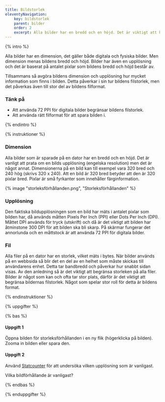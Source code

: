 ```yaml
---
title: Bildstorlek
eleventyNavigation:
    key: bildstorlek
    parent: bilder
    order: 2
    excerpt: Alla bilder har en bredd och en höjd. Det är viktigt att känna till vilken storlek en bild har för att kunna använda den på rätt sätt.
---
```


{% intro %}

Alla bilder har en dimension, det gäller både digitala och fysiska bilder. Men dimension menas bildens bredd och höjd. Bilder har även en upplösning och det är baserat på antalet pixlar som bildens bredd och höjd består av.

Tillsammans så avgöra bildens dimension och upplösning hur mycket information som finns i bilden. Detta påverkar i sin tur bildens filstorlek, men det påverkas även till stor del av bildens filformat.

### Tänk på

-  Att använda 72 PPI för digitala bilder begränsar bildens filstorlek.
- Att använda rätt filformat för att spara bilden i.

{% endintro %}

{% instruktioner %}

### Dimension
Alla bilder som är sparade på en dator har en bredd och en höjd. Det är vanligt att prata om en bilds upplösning (engelska resolution) men det är något annat. Dimensionerna på en bild kan till exempel vara 320 bred och 240 hög (skrivs 320 x 240). Att en bild är 320 bred betyder att den är 320 pixlar bred. Pixlar är små fyrkanter som innehåller färginformation.

{% image "storleksförhållanden.png", "Storleksförhållanden" %}

### Upplösning
Den faktiska bildupplösningen som en bild har mäts i antalet pixlar som bilden har, då används måtten Pixels Per Inch (PPI) eller Dots Per Inch (DPI). Måttet DPI används för tryck (utskrift) och då är det viktigt att bilden har åtminstone 300 DPI för att bilden ska bli skarp. På skärmar fungerar det annorlunda och en måttstock är att använda 72 PPI för digitala bilder.

### Fil
Alla filer på en dator har en storlek, vilket mäts i bytes. När bilder används på en webbsida så blir det en del av en helhet som måste skickas till användarens enhet. Detta tar bandbredd och påverkar hur snabbt sidan visas. Av den anledning så är det viktigt att begränsa storleken på alla filer.
Bilder är något som kan och ofta tar stor plats, därför är det viktigt att begränsa bildernas filstorlek. Något som spelar stor roll för detta är bildens format.

{% endinstruktioner %}

{% uppgifter %}

{% bas %}

#### Uppgift 1

Öppna bilden för storleksförhållanden i en ny flik (högerklicka på bilden). Zooma in bilden eller spara den.

#### Uppgift 2

Använd [Statcounter](https://gs.statcounter.com/) för att undersöka vilken upplösning som är vanligast.

Vilka bildförhållande är vanligast?

{% endbas %}

{% enduppgifter %}


